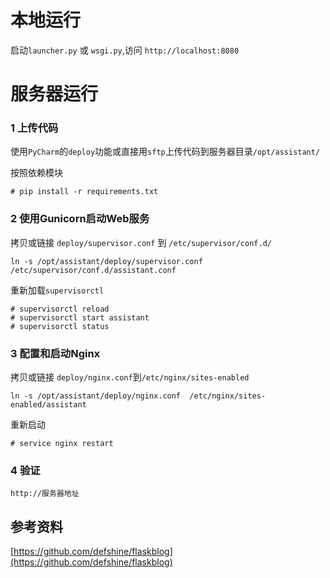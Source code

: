 # 本地运行

启动`launcher.py` 或 `wsgi.py`,访问 `http://localhost:8080`

# 服务器运行

### 1 上传代码

使用`PyCharm`的`deploy`功能或直接用`sftp`上传代码到服务器目录`/opt/assistant/`


按照依赖模块

```
# pip install -r requirements.txt
```

### 2 使用Gunicorn启动Web服务

拷贝或链接  `deploy/supervisor.conf` 到 `/etc/supervisor/conf.d/`

```
ln -s /opt/assistant/deploy/supervisor.conf /etc/supervisor/conf.d/assistant.conf
```
 
重新加载`supervisorctl `

```
# supervisorctl reload  
# supervisorctl start assistant  
# supervisorctl status
```


### 3 配置和启动Nginx

拷贝或链接 `deploy/nginx.conf`到`/etc/nginx/sites-enabled`

`ln -s /opt/assistant/deploy/nginx.conf  /etc/nginx/sites-enabled/assistant`

重新启动

```
# service nginx restart
```

### 4 验证

```
http://服务器地址
```


## 参考资料

[https://github.com/defshine/flaskblog](https://github.com/defshine/flaskblog)

